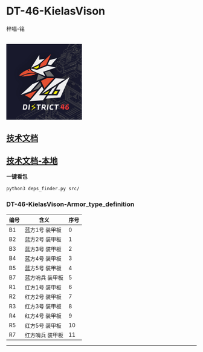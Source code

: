 # DT-46-KielasVison
梓喵-铭

<br><img src="DT46-vision.svg" alt="DT46_vision" width="200" height="200">

## **[技术文档](https://www.notion.so/DT46-RM-vision-25ba064aa1788083afacddc497af92c8)**
## **[技术文档-本地](梓喵-KielasVision/梓喵-DT46-RM-vision.md)**

**一键看包**

```bash
python3 deps_finder.py src/
```

### DT-46-KielasVison-Armor_type_definition
| 编号 | 含义             | 序号 |
|------|------------------|------|
| B1   | 蓝方1号 装甲板   | 0    |
| B2   | 蓝方2号 装甲板   | 1    |
| B3   | 蓝方3号 装甲板   | 2    |
| B4   | 蓝方4号 装甲板   | 3    |
| B5   | 蓝方5号 装甲板   | 4    |
| B7   | 蓝方哨兵 装甲板   | 5    |
| R1   | 红方1号 装甲板   | 6    |
| R2   | 红方2号 装甲板   | 7    |
| R3   | 红方3号 装甲板   | 8    |
| R4   | 红方4号 装甲板   | 9    |
| R5   | 红方5号 装甲板   | 10   |
| R7   | 红方哨兵 装甲板   | 11   |

---

